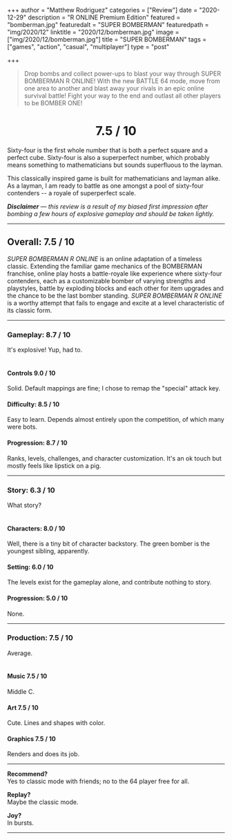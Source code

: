 +++
author = "Matthew Rodriguez"
categories = ["Review"]
date = "2020-12-29"
description = "R ONLINE Premium Edition"
featured = "bomberman.jpg"
featuredalt = "SUPER BOMBERMAN"
featuredpath = "img/2020/12"
linktitle = "2020/12/bomberman.jpg"
image = ["img/2020/12/bomberman.jpg"]
title = "SUPER BOMBERMAN"
tags = ["games", "action", "casual", "multiplayer"]
type = "post"

+++

> Drop bombs and collect power-ups to blast your way through SUPER BOMBERMAN R ONLINE!
> With the new BATTLE 64 mode, move from one area to another and blast away your rivals in an epic online survival battle!
> Fight your way to the end and outlast all other players to be BOMBER ONE!

<h1 style="text-align: center">7.5 / 10</h1>

Sixty-four is the first whole number that is both a perfect square and a perfect cube. Sixty-four is also a superperfect number, which probably means something to mathematicians but sounds superfluous to the layman.

This classically inspired game is built for mathematicians and layman alike. As a layman, I am ready to battle as one amongst a pool of sixty-four contenders -- a royale of superperfect scale.

*<b>Disclaimer</b> &mdash; this review is a result of my biased first impression after bombing a few hours of explosive gameplay and should be taken lightly.*

***

## Overall: 7.5 / 10

*SUPER BOMBERMAN R ONLINE* is an online adaptation of a timeless classic. Extending the familiar game mechanics of the BOMBERMAN franchise, online play hosts a battle-royale like experience where sixty-four contenders, each as a customizable bomber of varying strengths and playstyles, battle by exploding blocks and each other for item upgrades and the chance to be the last bomber standing. *SUPER BOMBERMAN R ONLINE* is a worthy attempt that fails to engage and excite at a level characteristic of its classic form.

***

### Gameplay: 8.7 / 10
It's explosive! Yup, had to.
<br>
<br>
 
#### Controls 9.0 / 10
Solid. Default mappings are fine; I chose to remap the "special" attack key.

#### Difficulty: 8.5 / 10
Easy to learn. Depends almost entirely upon the competition, of which many were bots.

#### Progression: 8.7 / 10
Ranks, levels, challenges, and character customization. It's an ok touch but mostly feels like lipstick on a pig.

***

### Story: 6.3 / 10
What story?
<br>
<br>

#### Characters: 8.0 / 10
Well, there is a tiny bit of character backstory. The green bomber is the youngest sibling, apparently.

#### Setting: 6.0 / 10
The levels exist for the gameplay alone, and contribute nothing to story.

#### Progression: 5.0 / 10
None.

***

### Production: 7.5 / 10
Average.
<br>
<br>

#### Music 7.5 / 10
Middle C.

#### Art 7.5 / 10
Cute. Lines and shapes with color.

#### Graphics 7.5 / 10
Renders and does its job.

***

**Recommend?**  
Yes to classic mode with friends; no to the 64 player free for all.

**Replay?**  
Maybe the classic mode.

**Joy?**    
In bursts.

***